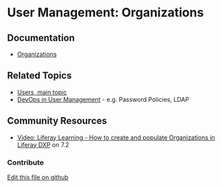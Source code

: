 # User Management: Organizations

## Documentation

* [Organizations](https://learn.liferay.com/dxp/7.x/en/users-and-permissions/organizations.html)

## Related Topics

* [Users, main topic](https://learn.liferay.com/dxp/7.x/en/users-and-permissions/users.html)
* [DevOps in User Management](https://learn.liferay.com/dxp/7.x/en/users-and-permissions/devops.html) - e.g. Password Policies, LDAP

## Community Resources

* [Video: Liferay Learning - How to create and populate Organizations in Liferay DXP](https://www.youtube.com/watch?v=gLeJObpcOFg) on 7.2

### Contribute

[Edit this file on github](https://github.com/olafk/controlpanel-documentation-docs/blob/master/md/73en/com_liferay_users_admin_web_portlet_UsersAdminPortlet/view-all-organizations.md)
